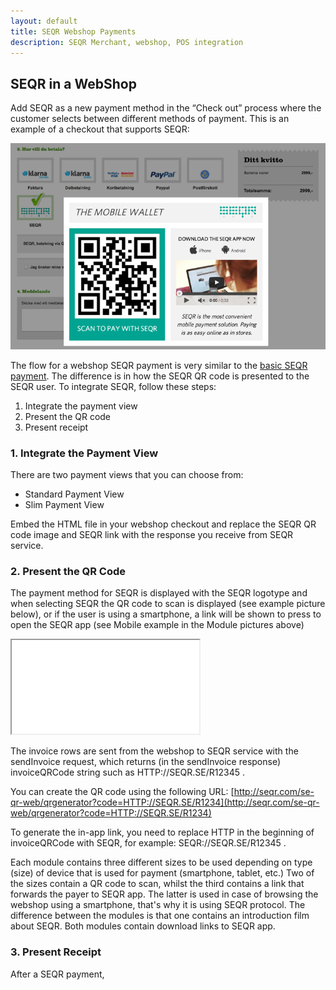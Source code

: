 ```yaml
---
layout: default
title: SEQR Webshop Payments
description: SEQR Merchant, webshop, POS integration
---
```



## SEQR in a WebShop

Add SEQR as a new payment method in the “Check out” process where the 
customer selects between different methods of payment. This is an example of a 
checkout that supports SEQR:

<img src="/assets/images/seqr_webshop.png" />

The flow for a webshop SEQR payment is very similar to the [basic SEQR
payment](/merchant/payment).
The difference is in how the SEQR QR code is presented to the SEQR
user. To integrate SEQR, follow these steps:
1. Integrate the payment view 
2. Present the QR code 
3. Present receipt

### 1. Integrate the Payment View
There are two payment views that you can choose from:

* Standard Payment View
* Slim Payment View

Embed the HTML file in your webshop checkout and replace the SEQR QR code image
and SEQR link with the response you receive from SEQR service.


### 2. Present the QR Code

The payment method for SEQR is displayed with the SEQR logotype and when 
selecting SEQR the QR code to scan is displayed (see example picture below), or if the 
user is using a smartphone, a link will be shown to press to open the SEQR app (see 
Mobile example in the Module pictures above)

<div id="qr-code-frame-wrapper">
    <iframe id="qr-code-frame"
      src="/downloads/module1/seqr-payment-module1.html"></iframe>
</div>
<script>
$("#qr-code-frame-wrapper").resizable({
    alsoResize : '#qr-code-frame'
});
</script>

The invoice rows are sent from the webshop to SEQR service with the sendInvoice
request, which returns (in the sendInvoice response) invoiceQRCode string such as
 HTTP://SEQR.SE/R12345 . 

You can create the QR code using the following URL:
[http://seqr.com/se-qr-web/qrgenerator?code=HTTP://SEQR.SE/R1234](http://seqr.com/se-qr-web/qrgenerator?code=HTTP://SEQR.SE/R1234)

To generate the in-app link, you need to replace HTTP in the beginning
of invoiceQRCode with SEQR, for example: SEQR://SEQR.SE/R12345 .

Each module contains three different sizes to be used depending on type (size) of device 
that is used for payment (smartphone, tablet, etc.) Two of the sizes contain a QR code to 
scan, whilst the third contains a link that forwards the payer to SEQR app. The latter is
used in case of browsing the webshop using a smartphone, that's why it is using SEQR protocol.
The difference between the modules is that one contains an introduction film about 
SEQR. Both modules contain download links to SEQR app.


### 3. Present Receipt

After a SEQR payment,
